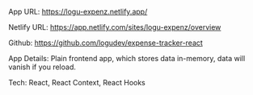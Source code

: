 App URL:
https://logu-expenz.netlify.app/

Netlify URL:
https://app.netlify.com/sites/logu-expenz/overview

Github:
https://github.com/logudev/expense-tracker-react

App Details:
Plain frontend app, which stores data in-memory, data will vanish if you reload.

Tech:
React, React Context, React Hooks
